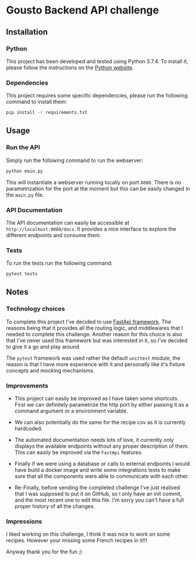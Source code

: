 # Gousto Backend API challenge

## Installation

### Python

This project has been developed and tested using Python 3.7.4.
To install it, please follow the instructions on the 
[Python website](https://www.python.org/downloads/).

### Dependencies

This project requires some specific dependencies, 
please run the following command to install them:

```bash
pip install -r requirements.txt
```


## Usage

### Run the API

Simply run the following command to run the webserver:

```bash
python main.py
```

This will instantiate a webserver running locally on port `8080`.
There is no parametrization for the port at the moment but this 
can be easily changed in the `main.py` file.

### API Documentation

The API documentation can easily be accessible at `http://localhost:8080/docs`.
It provides a nice interface to explore the different endpoints 
and consume them.

### Tests

To run the tests run the following command:
```bash
pytest tests
```


## Notes

### Technology choices

To complete this project I've decided to use 
[FastApi framework](https://fastapi.tiangolo.com/). 
The reasons being that it provides all the routing logic, and middlewares 
that I needed to complete this challenge.
Another reason for this choice is also that I've never used this framework
but was interested in it, so I've decided to give it a go and play around.


The `pytest` framework was used rather the default `unittest` module, 
the reason is that I have more experience with it and personally like it's
fixture concepts and mocking mechanisms.


### Improvements

* This project can easily be improved as I have taken some shortcuts.
First we can definitely parametrize the http port by either passing it
as a command argument or a environment variable.

* We can also potentially do the same for the recipe csv as it is currently 
hardcoded.

* The automated documentation needs lots of love, it currently only displays
the available endpoints without any proper description of them.
This can easily be improved via the `FastApi` features.

* Finally if we were using a database or calls to external endpoints I would 
have build a docker image and write some integrations tests to make sure 
that all the components were able to communicate with each other.

* Re-Finally, before sending the completed challenge I've just realised that
I was supposed to put it on GitHub, so I only have an init commit,
and the most recent one to edit this file. I'm sorry you can't have a full
proper history of all the changes.


### Impressions

I liked working on this challenge, I think it was nice to work on some recipes.
However your missing some French recipes in it!!!

Anyway thank you for the fun ;)
